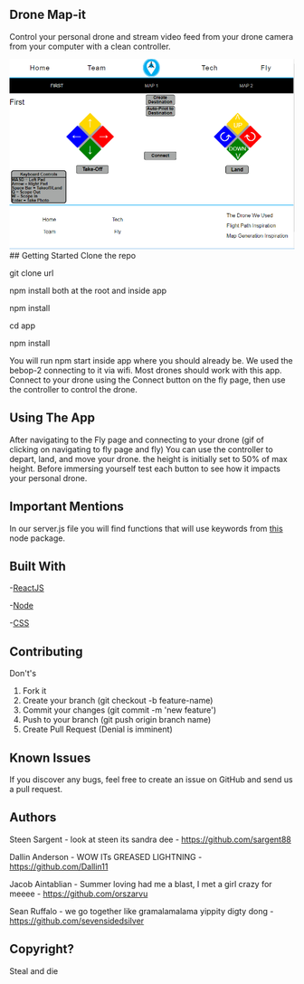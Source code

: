 ## Drone Map-it
Control your personal drone and stream video feed from your drone camera from your computer with a clean controller.
<!-- (url of hosted) -->
<img src="/app/src/comps/drone/assets/readme.png" style="width:400px height:400px">
## Getting Started
Clone the repo

git clone url

npm install both at the root and inside app

npm install 

cd app 

npm install

You will run npm start inside app where you should already be. We used the bebop-2 connecting to it via wifi. Most drones should work with this app. Connect to your drone using the Connect button on the fly page, then use the controller to control the drone.

## Using The App

After navigating to the Fly page and connecting to your drone
(gif of clicking on navigating to fly page and fly)
You can use the controller to depart, land, and move your drone. the height is initially set to 50% of max height. Before immersing yourself test each button to see how it impacts your personal drone.

## Important Mentions

In our server.js file you will find functions that will use keywords from <a href="https://github.com/hybridgroup/node-bebop">this</a> node package.

## Built With
-<a href="https://facebook.github.io/react/">ReactJS</a>

-<a href="https://nodejs.org/en/">Node</a>

-<a href="https://www.w3.org/Style/CSS/Overview.en.html">CSS</a>

## Contributing
Don't's

1. Fork it
2. Create your branch (git checkout -b feature-name)
3. Commit your changes (git commit -m 'new feature')
4. Push to your branch (git push origin branch name)
5. Create Pull Request (Denial is imminent)

## Known Issues

If you discover any bugs, feel free to create an issue on GitHub and send us a pull request.

## Authors
Steen Sargent - look at steen its sandra dee - https://github.com/sargent88

Dallin Anderson - WOW ITs GREASED LIGHTNING - https://github.com/Dallin11

Jacob Aintablian -  Summer loving had me a blast, I met a girl crazy for meeee - https://github.com/orszarvu

Sean Ruffalo - we go together like gramalamalama yippity digty dong - https://github.com/sevensidedsilver

## Copyright?
Steal and die
